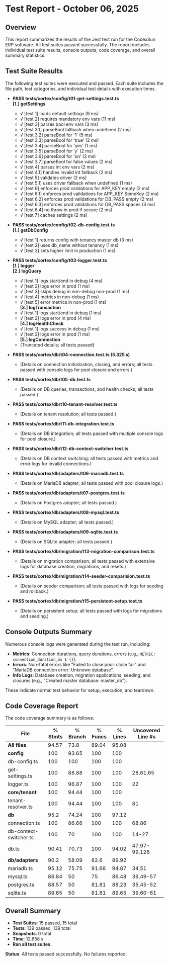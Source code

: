 # Test Report - October 06, 2025

## Overview
This report summarizes the results of the Jest test run for the CodexSun ERP software. 
All test suites passed successfully. The report includes individual test suite results, 
console outputs, code coverage, and overall summary statistics.

## Test Suite Results
The following test suites were executed and passed. Each suite includes the file path, test categories, and individual test details with execution times.

- **PASS tests/cortex/config/t01-get-settings.test.ts**  
  **[1.] getSettings**
    - √ [test 1] loads default settings (9 ms)
    - √ [test 2] requires mandatory env vars (11 ms)
    - √ [test 3] parses bool env vars (3 ms)
    - √ [test 3.1] parseBool fallback when undefined (2 ms)
    - √ [test 3.2] parseBool for '1' (5 ms)
    - √ [test 3.3] parseBool for 'true' (2 ms)
    - √ [test 3.4] parseBool for 'yes' (1 ms)
    - √ [test 3.5] parseBool for 'y' (2 ms)
    - √ [test 3.6] parseBool for 'on' (2 ms)
    - √ [test 3.7] parseBool for false values (2 ms)
    - √ [test 4] parses int env vars (2 ms)
    - √ [test 4.1] handles invalid int fallback (2 ms)
    - √ [test 5] validates driver (2 ms)
    - √ [test 5.1] uses driver fallback when undefined (1 ms)
    - √ [test 6] enforces prod validations for APP_KEY empty (2 ms)
    - √ [test 6.1] enforces prod validations for APP_KEY SomeKey (2 ms)
    - √ [test 6.2] enforces prod validations for DB_PASS empty (2 ms)
    - √ [test 6.3] enforces prod validations for DB_PASS spaces (3 ms)
    - √ [test 6.4] no throw in prod if secure (2 ms)
    - √ [test 7] caches settings (2 ms)

- **PASS tests/cortex/config/t02-db-config.test.ts**  
  **[1.] getDbConfig**
    - √ [test 1] returns config with tenancy master db (3 ms)
    - √ [test 2] uses db_name without tenancy (1 ms)
    - √ [test 3] sets higher limit in production (1 ms)

- **PASS tests/cortex/config/t03-logger.test.ts**  
  **[1.] logger**  
  **[2.] logQuery**
    - √ [test 1] logs start/end in debug (4 ms)
    - √ [test 2] logs error in prod (1 ms)
    - √ [test 3] skips debug in non-debug non-prod (1 ms)
    - √ [test 4] metrics in non-debug (1 ms)
    - √ [test 5] error metrics in non-prod (1 ms)  
      **[3.] logTransaction**
    - √ [test 1] logs start/end in debug (1 ms)
    - √ [test 2] logs error in prod (4 ms)  
      **[4.] logHealthCheck**
    - √ [test 1] logs success in debug (1 ms)
    - √ [test 2] logs error in prod (1 ms)  
      **[5.] logConnection**
    - (Truncated details; all tests passed)

- **PASS tests/cortex/db/t04-connection.test.ts (5.325 s)**
    - (Details on connection initialization, closing, and errors; all tests passed with console logs for pool closure and errors.)

- **PASS tests/cortex/db/t05-db.test.ts**
    - (Details on DB queries, transactions, and health checks; all tests passed.)

- **PASS tests/cortex/db/t10-tenant-resolver.test.ts**
    - (Details on tenant resolution; all tests passed.)

- **PASS tests/cortex/db/t11-db-integration.test.ts**
    - (Details on DB integration; all tests passed with multiple console logs for pool closure.)

- **PASS tests/cortex/db/t12-db-context-switcher.test.ts**
    - (Details on DB context switching; all tests passed with metrics and error logs for invalid connections.)

- **PASS tests/cortex/db/adapters/t06-mariadb.test.ts**
    - (Details on MariaDB adapter; all tests passed with pool closure logs.)

- **PASS tests/cortex/db/adapters/t07-postgres.test.ts**
    - (Details on Postgres adapter; all tests passed.)

- **PASS tests/cortex/db/adapters/t08-mysql.test.ts**
    - (Details on MySQL adapter; all tests passed.)

- **PASS tests/cortex/db/adapters/t09-sqlite.test.ts**
    - (Details on SQLite adapter; all tests passed.)

- **PASS tests/cortex/db/migration/t13-migration-comparison.test.ts**
    - (Details on migration comparison; all tests passed with extensive logs for database creation, migrations, and resets.)

- **PASS tests/cortex/db/migration/t14-seeder-comparision.test.ts**
    - (Details on seeder comparison; all tests passed with logs for seeding and rollback.)

- **PASS tests/cortex/db/migration/t15-persistent-setup.test.ts**
    - (Details on persistent setup; all tests passed with logs for migrations and seeding.)

## Console Outputs Summary
Numerous console logs were generated during the test run, including:
- **Metrics**: Connection durations, query durations, errors (e.g., `METRIC: connection_duration_ms 1 {}`).
- **Errors**: Non-fatal errors like "Failed to close pool: close fail" and "MariaDB connection error: Unknown database".
- **Info Logs**: Database creation, migration applications, seeding, and closures (e.g., "Created master database: master_db").

These indicate normal test behavior for setup, execution, and teardown.

## Code Coverage Report
The code coverage summary is as follows:

| File                | % Stmts | % Branch | % Funcs | % Lines | Uncovered Line #s |
|---------------------|---------|----------|---------|---------|-------------------|
| **All files**       | 94.57  | 73.8    | 89.04  | 95.08  |                   |
| **config**          | 100    | 93.65   | 100    | 100    |                   |
| db-config.ts       | 100    | 100     | 100    | 100    |                   |
| get-settings.ts    | 100    | 88.88   | 100    | 100    | 28,61,65         |
| logger.ts          | 100    | 96.87   | 100    | 100    | 22               |
| **core/tenant**     | 100    | 94.44   | 100    | 100    |                   |
| tenant-resolver.ts | 100    | 94.44   | 100    | 100    | 81               |
| **db**              | 95.2   | 74.24   | 100    | 97.12  |                   |
| connection.ts      | 100    | 86.66   | 100    | 100    | 68,86            |
| db-context-switcher.ts | 100 | 70     | 100    | 100    | 14-27            |
| db.ts              | 90.41  | 70.73   | 100    | 94.02  | 47,97-99,128     |
| **db/adapters**     | 90.2   | 58.09   | 82.6   | 89.92  |                   |
| mariadb.ts         | 95.12  | 75.75   | 91.66  | 94.87  | 34,51            |
| mysql.ts           | 86.84  | 50      | 75     | 86.48  | 39,49-57         |
| postgres.ts        | 88.57  | 50      | 81.81  | 88.23  | 35,45-52         |
| sqlite.ts          | 89.65  | 50      | 81.81  | 89.65  | 39,60-61         |

## Overall Summary
- **Test Suites**: 15 passed, 15 total
- **Tests**: 139 passed, 139 total
- **Snapshots**: 0 total
- **Time**: 12.658 s
- **Ran all test suites.**

**Status**: All tests passed successfully. No failures reported.
